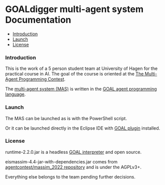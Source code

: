 # GOALdigger multi-agent system Documentation

* [Introduction](#introduction)
* [Launch](#launch)
* [License](#license)

### Introduction

This is the work of a 5 person student team at University of Hagen for the practical course in AI. The goal of the course is oriented at the [The Multi-Agent Programming Contest](https://multiagentcontest.org/).

The [multi-agent system (MAS)](https://en.wikipedia.org/wiki/Multi-agent_system) is written in the [GOAL agent programming language](https://en.wikipedia.org/wiki/GOAL_agent_programming_language).

### Launch

The MAS can be launched as is with the PowerShell script.

Or it can be launched directly in the Eclipse IDE with [GOAL plugin](https://goalapl.atlassian.net/wiki/spaces/GOAL/overview) installed.

### License

runtime-2.2.0.jar is a headless [GOAL interpreter](https://goalapl.atlassian.net/wiki/spaces/GOAL/overview) and open source.

eismassim-4.4-jar-with-dependencies.jar comes from [agentcontest/massim_2022 repository](https://github.com/agentcontest/massim_2022) and is under the AGPLv3+.

Everything else belongs to the team pending further decisions.
